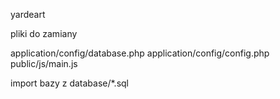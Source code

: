 yardeart

pliki do zamiany 

application/config/database.php
application/config/config.php
public/js/main.js



import bazy z database/*.sql
